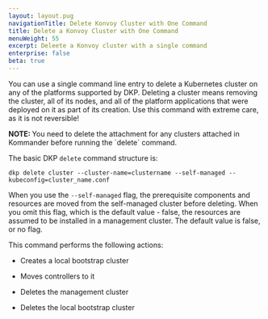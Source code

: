 ```yaml
---
layout: layout.pug
navigationTitle: Delete Konvoy Cluster with One Command
title: Delete a Konvoy Cluster with One Command
menuWeight: 55
excerpt: Deleete a Konvoy cluster with a single command
enterprise: false
beta: true
---
```


You can use a single command line entry to delete a Kubernetes cluster on any of the platforms supported by DKP. Deleting a cluster means removing the cluster, all of its nodes, and all of the platform applications that were deployed on it as part of its creation. Use this command with extreme care, as it is not reversible!

<p class="message--note"><strong>NOTE: </strong>You need to delete the attachment for any clusters attached in Kommander before running the `delete` command.</p>

The basic DKP `delete` command structure is:

```shell
dkp delete cluster --cluster-name=clustername --self-managed --kubeconfig=cluster_name.conf
```

When you use the `--self-managed` flag, the prerequisite components and resources are moved from the self-managed cluster before deleting. When you omit this flag, which is the default value - false, the resources are assumed to be installed in a management cluster. The default value is false, or no flag.

This command performs the following actions:

-   Creates a local bootstrap cluster

-   Moves controllers to it

-   Deletes the management cluster

-   Deletes the local bootstrap cluster
